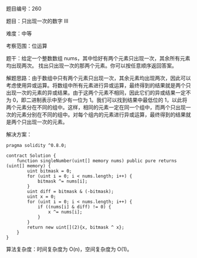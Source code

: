 题目编号：260

题目：只出现一次的数字 III

难度：中等

考察范围：位运算

题干：给定一个整数数组 nums，其中恰好有两个元素只出现一次，其余所有元素均出现两次。 找出只出现一次的那两个元素。你可以按任意顺序返回答案。

解题思路：由于数组中只有两个元素只出现一次，其余元素均出现两次，因此可以考虑使用异或运算。将数组中所有元素进行异或运算，最终得到的结果就是两个只出现一次的元素的异或结果。由于这两个元素不相同，因此它们的异或结果一定不为 0，即二进制表示中至少有一位为 1。我们可以找到结果中最低位的 1，以此将两个元素分在不同的组中。这样，相同的元素一定在同一个组中，而两个只出现一次的元素分别在不同的组中。对每个组内的元素进行异或运算，最终得到的结果就是两个只出现一次的元素。

解决方案：

```solidity
pragma solidity ^0.8.0;

contract Solution {
    function singleNumber(uint[] memory nums) public pure returns (uint[] memory) {
        uint bitmask = 0;
        for (uint i = 0; i < nums.length; i++) {
            bitmask ^= nums[i];
        }
        uint diff = bitmask & (-bitmask);
        uint x = 0;
        for (uint i = 0; i < nums.length; i++) {
            if ((nums[i] & diff) != 0) {
                x ^= nums[i];
            }
        }
        return new uint[](2){x, bitmask ^ x};
    }
}
```

算法复杂度：时间复杂度为 O(n)，空间复杂度为 O(1)。